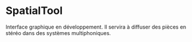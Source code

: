 # SpatialTool

Interface graphique en développement. Il servira à diffuser des pièces en stéréo dans des systèmes multiphoniques.
